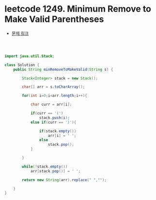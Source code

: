 # leetcode 1249. Minimum Remove to Make Valid Parentheses

- [문제 링크](https://leetcode.com/problems/minimum-remove-to-make-valid-parentheses/submissions/)

</br>

```java

import java.util.Stack;

class Solution {
    public String minRemoveToMakeValid(String s) {

        Stack<Integer> stack = new Stack();

        char[] arr = s.toCharArray();

        for(int i=0;i<arr.length;i++){

            char curr = arr[i];

            if(curr == '(')
                stack.push(i);
            else if(curr == ')'){

                if(stack.empty())
                    arr[i] = ' ';
                else
                    stack.pop();
            }

        }

        while(!stack.empty())
            arr[stack.pop()] = ' ';

        return new String(arr).replace(" ","");

    }
}

```
